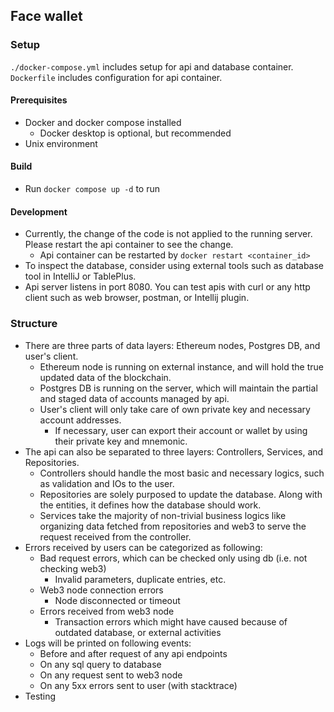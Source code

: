 ## Face wallet

### Setup

`./docker-compose.yml` includes setup for api and database container. `Dockerfile` includes configuration for api container.

#### Prerequisites
* Docker and docker compose installed
  * Docker desktop is optional, but recommended
* Unix environment

#### Build
* Run `docker compose up -d` to run

#### Development
* Currently, the change of the code is not applied to the running server. Please restart the api container to see the change.
  * Api container can be restarted by `docker restart <container_id>`
* To inspect the database, consider using external tools such as database tool in IntelliJ or TablePlus.
* Api server listens in port 8080. You can test apis with curl or any http client such as web browser, postman, or Intellij plugin.


### Structure

* There are three parts of data layers: Ethereum nodes, Postgres DB, and user's client.
  * Ethereum node is running on external instance, and will hold the true updated data of the blockchain.
  * Postgres DB is running on the server, which will maintain the partial and staged data of accounts managed by api.
  * User's client will only take care of own private key and necessary account addresses.
    * If necessary, user can export their account or wallet by using their private key and mnemonic.
* The api can also be separated to three layers: Controllers, Services, and Repositories.
  * Controllers should handle the most basic and necessary logics, such as validation and IOs to the user.
  * Repositories are solely purposed to update the database. Along with the entities, it defines how the database should work.
  * Services take the majority of non-trivial business logics like organizing data fetched from repositories and web3 to serve the request received from the controller.
* Errors received by users can be categorized as following:
  * Bad request errors, which can be checked only using db (i.e. not checking web3)
    * Invalid parameters, duplicate entries, etc.
  * Web3 node connection errors
    * Node disconnected or timeout
  * Errors received from web3 node
    * Transaction errors which might have caused because of outdated database, or external activities
* Logs will be printed on following events:
  * Before and after request of any api endpoints
  * On any sql query to database
  * On any request sent to web3 node
  * On any 5xx errors sent to user (with stacktrace) 
* Testing

####
